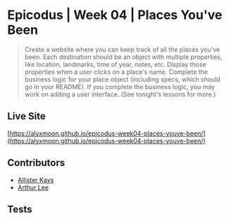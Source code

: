 # Epicodus | Week 04 | Places You've Been

> Create a website where you can keep track of all the places you've been. Each destination should be an object with multiple properties, like location, landmarks, time of year, notes, etc. Display those properties when a user clicks on a place's name. Complete the business logic for your place object (including specs, which should go in your README). If you complete the business logic, you may work on adding a user interface. (See tonight's lessons for more.)

## Live Site
[https://alyxmoon.github.io/epicodus-week04-places-youve-been/](https://alyxmoon.github.io/epicodus-week04-places-youve-been/)

## Contributors
- [Allister Kays](https://github.com/AlyxMoon)
- [Arthur Lee](https://github.com/Gengur123)

## Tests
